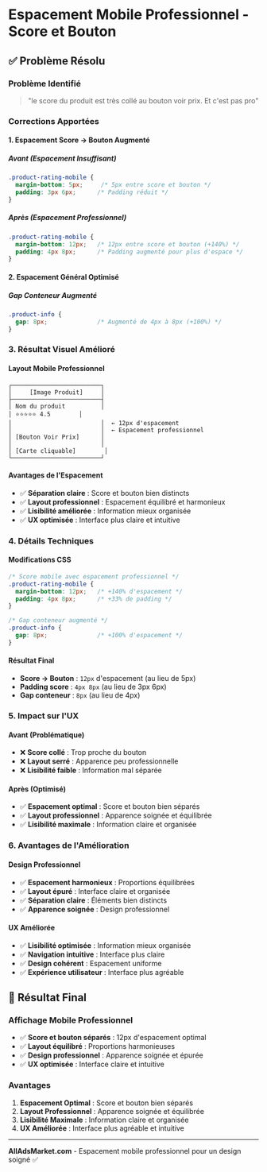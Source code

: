 # Espacement Mobile Professionnel - Score et Bouton

## ✅ **Problème Résolu**

### **Problème Identifié**
> "le score du produit est très collé au bouton voir prix. Et c'est pas pro"

### **Corrections Apportées**

#### **1. Espacement Score → Bouton Augmenté**

##### **Avant (Espacement Insuffisant)**
```css
.product-rating-mobile {
  margin-bottom: 5px;     /* 5px entre score et bouton */
  padding: 3px 6px;      /* Padding réduit */
}
```

##### **Après (Espacement Professionnel)**
```css
.product-rating-mobile {
  margin-bottom: 12px;   /* 12px entre score et bouton (+140%) */
  padding: 4px 8px;      /* Padding augmenté pour plus d'espace */
}
```

#### **2. Espacement Général Optimisé**

##### **Gap Conteneur Augmenté**
```css
.product-info {
  gap: 8px;              /* Augmenté de 4px à 8px (+100%) */
}
```

### **3. Résultat Visuel Amélioré**

#### **Layout Mobile Professionnel**
```
┌─────────────────────────┐
│     [Image Produit]     │
├─────────────────────────┤
│ Nom du produit          │
│ ⭐⭐⭐⭐⭐ 4.5        │
│                         │  ← 12px d'espacement
│                         │  ← Espacement professionnel
│ [Bouton Voir Prix]      │
│                         │
│ [Carte cliquable]        │
└─────────────────────────┘
```

#### **Avantages de l'Espacement**
- ✅ **Séparation claire** : Score et bouton bien distincts
- ✅ **Layout professionnel** : Espacement équilibré et harmonieux
- ✅ **Lisibilité améliorée** : Information mieux organisée
- ✅ **UX optimisée** : Interface plus claire et intuitive

### **4. Détails Techniques**

#### **Modifications CSS**
```css
/* Score mobile avec espacement professionnel */
.product-rating-mobile {
  margin-bottom: 12px;   /* +140% d'espacement */
  padding: 4px 8px;      /* +33% de padding */
}

/* Gap conteneur augmenté */
.product-info {
  gap: 8px;              /* +100% d'espacement */
}
```

#### **Résultat Final**
- **Score → Bouton** : `12px` d'espacement (au lieu de 5px)
- **Padding score** : `4px 8px` (au lieu de 3px 6px)
- **Gap conteneur** : `8px` (au lieu de 4px)

### **5. Impact sur l'UX**

#### **Avant (Problématique)**
- ❌ **Score collé** : Trop proche du bouton
- ❌ **Layout serré** : Apparence peu professionnelle
- ❌ **Lisibilité faible** : Information mal séparée

#### **Après (Optimisé)**
- ✅ **Espacement optimal** : Score et bouton bien séparés
- ✅ **Layout professionnel** : Apparence soignée et équilibrée
- ✅ **Lisibilité maximale** : Information claire et organisée

### **6. Avantages de l'Amélioration**

#### **Design Professionnel**
- ✅ **Espacement harmonieux** : Proportions équilibrées
- ✅ **Layout épuré** : Interface claire et organisée
- ✅ **Séparation claire** : Éléments bien distincts
- ✅ **Apparence soignée** : Design professionnel

#### **UX Améliorée**
- ✅ **Lisibilité optimisée** : Information mieux organisée
- ✅ **Navigation intuitive** : Interface plus claire
- ✅ **Design cohérent** : Espacement uniforme
- ✅ **Expérience utilisateur** : Interface plus agréable

## 📱 **Résultat Final**

### **Affichage Mobile Professionnel**
- ✅ **Score et bouton séparés** : 12px d'espacement optimal
- ✅ **Layout équilibré** : Proportions harmonieuses
- ✅ **Design professionnel** : Apparence soignée et épurée
- ✅ **UX optimisée** : Interface claire et intuitive

### **Avantages**
1. **Espacement Optimal** : Score et bouton bien séparés
2. **Layout Professionnel** : Apparence soignée et équilibrée
3. **Lisibilité Maximale** : Information claire et organisée
4. **UX Améliorée** : Interface plus agréable et intuitive

---

**AllAdsMarket.com** - Espacement mobile professionnel pour un design soigné ✅

